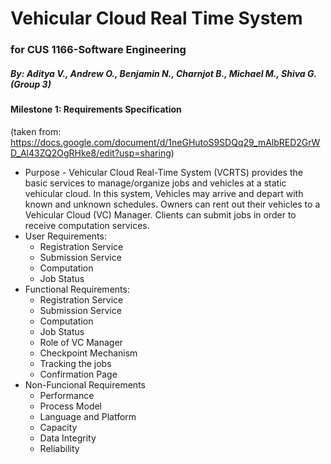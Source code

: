 # Vehicular Cloud Real Time System
### for CUS 1166-Software Engineering
##### By: Aditya V., Andrew O., Benjamin N., Charnjot B., Michael M., Shiva G. (Group 3) <br/>


#### Milestone 1: Requirements Specification 
(taken from: https://docs.google.com/document/d/1neGHutoS9SDQq29_mAlbRED2GrWD_Al43ZQ2OgRHke8/edit?usp=sharing)
* Purpose - Vehicular Cloud Real-Time System (VCRTS) provides the basic services to manage/organize jobs and vehicles at a static vehicular cloud. In this system, Vehicles may arrive and depart with known and unknown schedules. Owners can rent out their vehicles to a Vehicular Cloud (VC) Manager. Clients can submit jobs in order to receive computation services.
* User Requirements:
  - Registration Service
  - Submission Service
  - Computation
  - Job Status
* Functional Requirements:
  - Registration Service 
  - Submission Service
  - Computation
  - Job Status
  - Role of VC Manager
  - Checkpoint Mechanism
  - Tracking the jobs
  - Confirmation Page
* Non-Funcional Requirements
  - Performance
  - Process Model
  - Language and Platform
  - Capacity
  - Data Integrity
  - Reliability 

